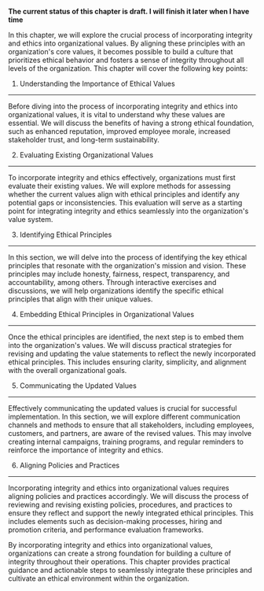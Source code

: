 **The current status of this chapter is draft. I will finish it later when I have time**

In this chapter, we will explore the crucial process of incorporating integrity and ethics into organizational values. By aligning these principles with an organization's core values, it becomes possible to build a culture that prioritizes ethical behavior and fosters a sense of integrity throughout all levels of the organization. This chapter will cover the following key points:

1. Understanding the Importance of Ethical Values
-------------------------------------------------

Before diving into the process of incorporating integrity and ethics into organizational values, it is vital to understand why these values are essential. We will discuss the benefits of having a strong ethical foundation, such as enhanced reputation, improved employee morale, increased stakeholder trust, and long-term sustainability.

2. Evaluating Existing Organizational Values
--------------------------------------------

To incorporate integrity and ethics effectively, organizations must first evaluate their existing values. We will explore methods for assessing whether the current values align with ethical principles and identify any potential gaps or inconsistencies. This evaluation will serve as a starting point for integrating integrity and ethics seamlessly into the organization's value system.

3. Identifying Ethical Principles
---------------------------------

In this section, we will delve into the process of identifying the key ethical principles that resonate with the organization's mission and vision. These principles may include honesty, fairness, respect, transparency, and accountability, among others. Through interactive exercises and discussions, we will help organizations identify the specific ethical principles that align with their unique values.

4. Embedding Ethical Principles in Organizational Values
--------------------------------------------------------

Once the ethical principles are identified, the next step is to embed them into the organization's values. We will discuss practical strategies for revising and updating the value statements to reflect the newly incorporated ethical principles. This includes ensuring clarity, simplicity, and alignment with the overall organizational goals.

5. Communicating the Updated Values
-----------------------------------

Effectively communicating the updated values is crucial for successful implementation. In this section, we will explore different communication channels and methods to ensure that all stakeholders, including employees, customers, and partners, are aware of the revised values. This may involve creating internal campaigns, training programs, and regular reminders to reinforce the importance of integrity and ethics.

6. Aligning Policies and Practices
----------------------------------

Incorporating integrity and ethics into organizational values requires aligning policies and practices accordingly. We will discuss the process of reviewing and revising existing policies, procedures, and practices to ensure they reflect and support the newly integrated ethical principles. This includes elements such as decision-making processes, hiring and promotion criteria, and performance evaluation frameworks.

By incorporating integrity and ethics into organizational values, organizations can create a strong foundation for building a culture of integrity throughout their operations. This chapter provides practical guidance and actionable steps to seamlessly integrate these principles and cultivate an ethical environment within the organization.
